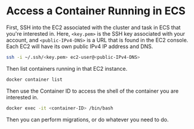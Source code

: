 # Access a Container Running in ECS

First, SSH into the EC2 associated with the cluster and task in ECS that you're
interested in. Here, `<key.pem>` is the SSH key associated with your account,
and `<public-IPv4-DNS>` is a URL that is found in the EC2 console. Each EC2
will have its own public IPv4 IP address and DNS.

```bash
ssh -i ~/.ssh/<key.pem> ec2-user@<public-IPv4-DNS>
```

Then list containers running in that EC2 instance.

```bash
docker container list
```

Then use the Container ID to access the shell of the container you are
interested in.

```bash
docker exec -it <container-ID> /bin/bash
```

Then you can perform migrations, or do whatever you need to do.